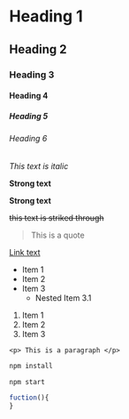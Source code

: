<!-- Headings -->

# Heading 1
## Heading 2
### Heading 3
#### Heading 4
##### Heading 5
###### Heading 6

*This text* _is italic_

**Strong text**

__Strong text__


~~this text is striked through~~

> This is a quote

[Link text](www.wikipedia.com "wikipedia")

* Item 1
* Item 2
* Item 3
	* Nested Item 3.1

1. Item 1
1. Item 2
1. Item 3

`<p> This is a paragraph </p>`

```bash
npm install

npm start
```

```javascript
fuction(){
}
```

